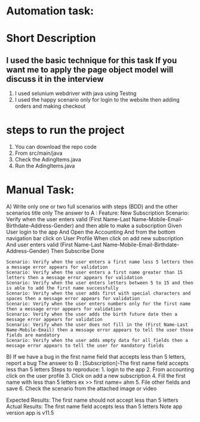 # Automation task:
# Short Description
## I used the basic technique for this task If you want me to apply the page object model will discuss it in the interview

1. I used selunium webdriver with java using Testng
2.  I used the happy scenario only for login to the website then adding orders and making checkout
   # steps to run the project
   1. You can download the repo code
   2. From src/main/java
   3. Check the AdingItems.java
   4. Run the AdingItems.java

# Manual Task:

  A) Write only one or two full scenarios with steps (BDD) and the other scenarios title only
    The answer to A :
   Feature: New Subscription
  Scenario: Verify when the user enters valid (First Name-Last Name-Mobile-Email-Birthdate-Address-Gender) and then able to make a subscription
    Given User login to the app 
    And Open the Accounting
    And from the bottom navigation bar click on User Profile
    When click on add new subscription
    And user enters valid (First Name-Last Name-Mobile-Email-Birthdate-Address-Gender)
    Then Subscribe Done
    
    
    Scenario: Verify when the user enters a first name less 5 letters then a message error appears for validation
    Scenario: Verify when the user enters a first name greater than 15 letters then a message error appears for validation
    Scenario: Verify when the user enters letters between 5 to 15 and then is able to add the first name successfully
    Scenario: Verify when the user adds first with special characters and spaces then a message error appears for validation
    Scenario: Verify when the user enters numbers only for the first name then a message error appears for validation
    Scenario: Verify when the user adds the birth future date then a message error appears for validation
    Scenario: Verify when the user does not fill in the (First Name-Last Name-Mobile-Email) then a message error appears to tell the user those fields are mandatory
    Scenario: Verify when the user adds empty data for all fields then a message error appears to tell the user for mandatory fields

B) If we have a bug in the first name field that accepts less than 5 letters, report a bug
 The answer to B :
    [Subscription]-The first name field accepts less than 5 letters
    Steps to reproduce:
       1. login to the app
       2. From accounting click on the user profile
       3. Click on add a new subscription
       4. Fill the first name with less than 5 letters
           ex >> first name= ahm
      5. File other fields and save
      6. Check the scenario from the attached image or video
      
Expected Results: The first name should  not accept  less than 5 letters
Actual Results: The first name field accepts less than 5 letters
Note app version app is v11.5
       
    
        
      

